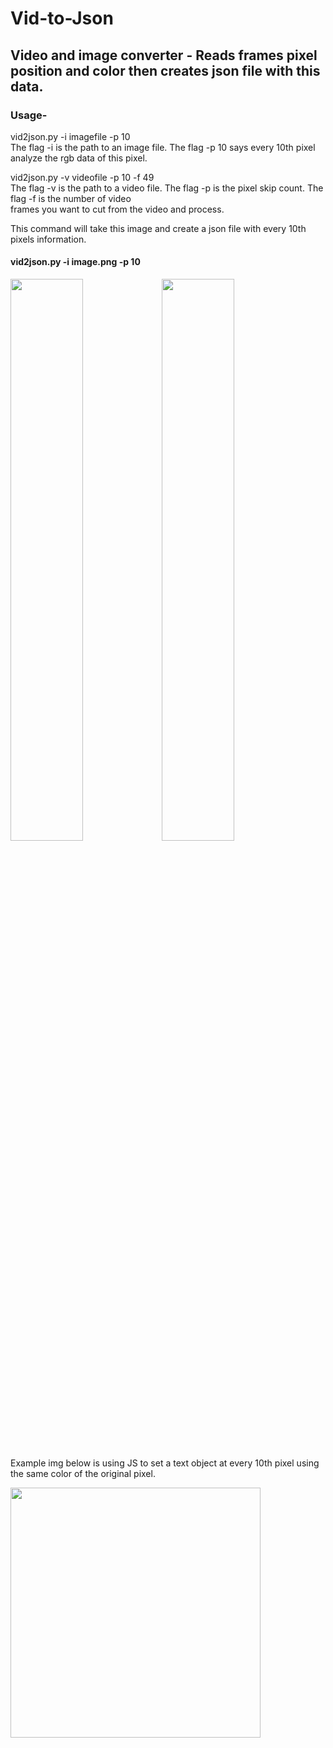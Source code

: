 # Vid-to-Json

## Video and image converter - Reads frames pixel position and color then creates json file with this data. 

### Usage-

  vid2json.py -i imagefile -p 10  
  The flag -i is the path to an image file. The flag -p 10 says every 10th pixel analyze the rgb data of this pixel.  
  
  vid2json.py -v videofile -p 10 -f 49   
  The flag -v is the path to a video file. The flag -p is the pixel skip count. The flag -f is the number of video  
  frames you want to cut from the video and process.










This command will take this image and create a json file with every 10th pixels information.    
#### vid2json.py -i image.png -p 10  

<img vertical-align="top" src="https://user-images.githubusercontent.com/43976537/55659548-32e20c80-57d0-11e9-86e2-255bea0f3abb.png" width="48%"><img src="https://user-images.githubusercontent.com/43976537/55663479-62067700-57ec-11e9-9aa2-1152dfabec31.png" width="48%">

 
Example img below is using JS to set a text object at every 10th pixel using the same color of the original pixel.  

<img src="https://user-images.githubusercontent.com/43976537/55659988-147d1080-57d2-11e9-9409-1a8edd5c7813.png" width="400px">


  
